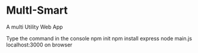 # MultI-Smart
A multi Utility Web App

Type the command in the console
npm init
npm install express
node main.js
localhost:3000 on browser
